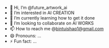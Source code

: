 - 👋 Hi, I’m @future_artwork_ai
- 👀 I’m interested in AI CREATION
- 🌱 I’m currently learning how to get it done
- 💞️ I’m looking to collaborate on AI WORKS 
- 📫 How to reach me @bintuishaq1@gmail.com
- 😄 Pronouns: ...
- ⚡ Fun fact: ...

<!---
Hajiyaoyeeza/Hajiyaoyeeza is a ✨ special ✨ repository because its `README.md` (this file) appears on your GitHub profile.
You can click the Preview link to take a look at your changes.
--->
